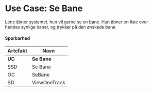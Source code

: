 # Use Case: Se Bane

Lene åbner systemet, hun vil gerne se en bane.
Hun åbner en liste over hendes synlige baner, og trykker på den ønskede bane.

#### Sporbarhed
|Artefakt| Navn |
| - | - |
|**UC**| **Se Bane**|
|SSD| Se Bane |
|OC| SeBane|
|SD| ViewOneTrack |